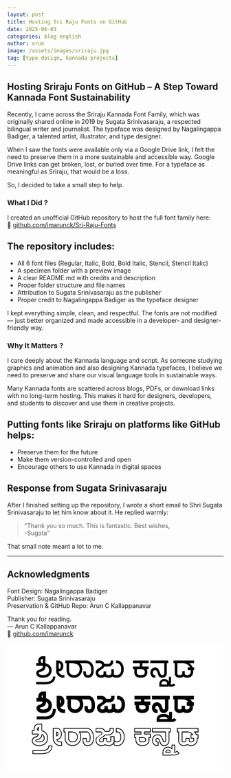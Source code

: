 ```yaml
---
layout: post
title: Hosting Sri Raju Fonts on GitHub
date: 2025-06-03
categories: blog english
author: arun
image: /assets/images/sriraju.jpg
tag: [type design, kannada projects]
---
```

## Hosting Sriraju Fonts on GitHub – A Step Toward Kannada Font Sustainability

Recently, I came across the Sriraju Kannada Font Family, which was originally shared online in 2019 by Sugata Srinivasaraju, a respected bilingual writer and journalist. The typeface was designed by Nagalingappa Badiger, a talented artist, illustrator, and type designer.

When I saw the fonts were available only via a Google Drive link, I felt the need to preserve them in a more sustainable and accessible way. Google Drive links can get broken, lost, or buried over time. For a typeface as meaningful as Sriraju, that would be a loss.

So, I decided to take a small step to help.

### What I Did ?
I created an unofficial GitHub repository to host the full font family here:  
🔗 [github.com/imarunck/Sri-Raju-Fonts](https://github.com/imarunck/Sri-Raju-Fonts)

## The repository includes:

* All 6 font files (Regular, Italic, Bold, Bold Italic, Stencil, Stencil Italic)
* A specimen folder with a preview image
* A clear README.md with credits and description
* Proper folder structure and file names
* Attribution to Sugata Srinivasaraju as the publisher
* Proper credit to Nagalingappa Badiger as the typeface designer

I kept everything simple, clean, and respectful. The fonts are not modified — just better organized and made accessible in a developer- and designer-friendly way.

### Why It Matters ?
I care deeply about the Kannada language and script. As someone studying graphics and animation and also designing Kannada typefaces, I believe we need to preserve and share our visual language tools in sustainable ways.

Many Kannada fonts are scattered across blogs, PDFs, or download links with no long-term hosting. This makes it hard for designers, developers, and students to discover and use them in creative projects.

## Putting fonts like Sriraju on platforms like GitHub helps:
* Preserve them for the future
* Make them version-controlled and open
* Encourage others to use Kannada in digital spaces

## Response from Sugata Srinivasaraju
After I finished setting up the repository, I wrote a short email to Shri Sugata Srinivasaraju to let him know about it. He replied warmly:

>“Thank you so much. This is fantastic.
Best wishes,<br>
-Sugata”

That small note meant a lot to me.


---



## Acknowledgments
Font Design: Nagalingappa Badiger<br>
Publisher: Sugata Srinivasaraju<br>
Preservation & GitHub Repo: Arun C Kallappanavar<br>

Thank you for reading.<br>
— Arun C Kallappanavar<br>
🐙 [github.com/imarunck](https://github.com/imarunck)

<a href="https://github.com/imarunck/Sri-Raju-Fonts" target="_blank">
  <img src="https://raw.githubusercontent.com/imarunck/Sri-Raju-Fonts/refs/heads/main/specimen/preview.png" alt="Sriraju Font Preview" style="height:300px; width:auto; cursor:pointer;">
</a>